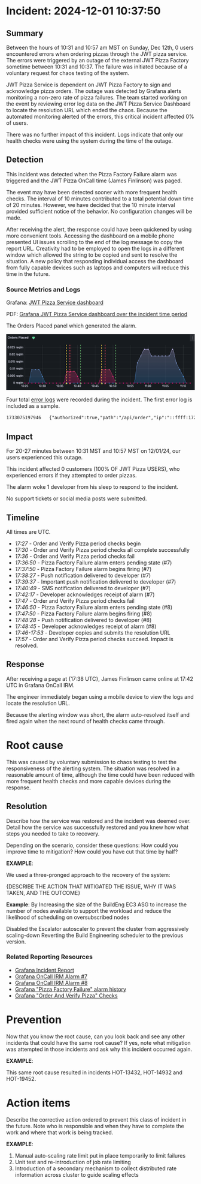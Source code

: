 # Incident: 2024-12-01 10:37:50

## Summary

Between the hours of 10:31 and 10:57 am MST on Sunday, Dec 12th, 0 users encountered errors when ordering pizzas through the JWT pizza service. The errors were triggered by an outage of the external JWT Pizza Factory sometime between 10:31 and 10:37. The failure was initiated because of a voluntary request for chaos testing of the system.

JWT Pizza Service is dependent on JWT Pizza Factory to sign and acknowledge pizza orders. The outage was detected by Grafana alerts monitoring a non-zero rate of pizza failures. The team started working on the event by reviewing error log data on the JWT Pizza Service Dashboard to locate the resolution URL which ended the chaos. Because the automated monitoring alerted of the errors, this critical incident affected 0% of users.

There was no further impact of this incident. Logs indicate that only our health checks were using the system during the time of the outage.

## Detection

This incident was detected when the Pizza Factory Failure alarm was triggered and the JWT Pizza OnCall time (James Finlinson) was paged.

The event may have been detected sooner with more frequent health checks. The interval of 10 minutes contributed to a total potential down time of 20 minutes. However, we have decided that the 10 minute interval provided sufficient notice of the behavior. No configuration changes will be made.

After receiving the alert, the response could have been quickened by using more convenient tools. Accessing the dashboard on a mobile phone presented UI issues scrolling to the end of the log message to copy the report URL. Creativity had to be employed to open the logs in a different window which allowed the string to be copied and sent to resolve the situation. A new policy that responding individual access the dashboard from fully capable devices such as laptops and computers will reduce this time in the future.

### Source Metrics and Logs

Grafana: [JWT Pizza Service dashboard](https://frozenfrank.grafana.net/d/fe59vb10qlmo0c/pizza-dashboard?orgId=1&from=2024-12-01T17:24:56.110Z&to=2024-12-01T18:12:20.813Z&timezone=browser&var-METRICS_SOURCE=source%7C%3D%7Cjwt-pizza-service&var-LOGS_SOURCE=component%7C%3D%7Cjwt-pizza-service)

PDF: [Grafana JWT Pizza Service dashboard over the incident time period](./incident-2024-12-01-1-dashboard.pdf)

The Orders Placed panel which generated the alarm.

![Orders Placed Metric Panel](./panel-orders-placed.png)

Four total [error logs](./error-logs.txt) were recorded during the incident. The first error log is included as a sample.

```txt
1733075197946	{"authorized":true,"path":"/api/order","ip":"::ffff:172.31.23.204","method":"POST","latency":186,"statusCode":500,"sessionId":"eyJhbGciOiJIUzI1NiIsInR5cCI6IkpXVCJ9.eyJpZCI6OCwibmFtZSI6IlRlc3RpbmciLCJlbWFpbCI6InRlc3RpbmdAd2hlYXRoYXJ2ZXN0LmxsYyIsInJvbGVzIjpbeyJyb2xlIjoiZGluZXIifV0sInRva2VuX3NhbHQiOjAuNDg0NjIxODY1ODU2MjQzMSwidGltZXN0YW1wIjoxNzMzMDc1MTk3NTI3LCJpYXQiOjE3MzMwNzUxOTd9.lFFYgjaLMFvKafRjq5HtZQJyTXUkOB9MAeuGIrOjVIA","reqBody":"{\"items\":[{\"menuId\":2,\"description\":\"Pepperoni\",\"price\":0.0042},{\"menuId\":4,\"description\":\"Crusty\",\"price\":0.0028},{\"menuId\":1,\"description\":\"Veggie\",\"price\":0.0038},{\"menuId\":1,\"description\":\"Veggie\",\"price\":0.0038},{\"menuId\":1,\"description\":\"Veggie\",\"price\":0.0038},{\"menuId\":7,\"description\":\"Pepperoni\",\"price\":0.0042},{\"menuId\":7,\"description\":\"Pepperoni\",\"price\":0.0042},{\"menuId\":10,\"description\":\"Charred Leopard\",\"price\":0.0099}],\"storeId\":\"1\",\"franchiseId\":1}","resBody":"{\"message\":\"Failed to fulfill order at factory\",\"reportUrl\":\"https://cs329.cs.byu.edu/api/report?apiKey=37e56826b2da4693b5a5441d7fdbe11f&fixCode=15d279b59e3f493388a4e20241ce21fa\"}"}
```

## Impact

For 20-27 minutes between 10:31 MST and 10:57 MST on 12/01/24, our users experienced this outage.

This incident affected 0 customers (100% OF JWT Pizza USERS), who experienced errors if they attempted to order pizzas.

The alarm woke 1 developer from his sleep to respond to the incident.

No support tickets or social media posts were submitted.

## Timeline

All times are UTC.

- _17:27_ - Order and Verify Pizza period checks begin
- _17:30_ - Order and Verify Pizza period checks all complete successfully
- _17:36_ - Order and Verify Pizza period checks fail
- _17:36:50_ - Pizza Factory Failure alarm enters pending state (#7)
- _17:37:50_ - Pizza Factory Failure alarm begins firing (#7)
- _17:38:27_ - Push notification delivered to developer (#7)
- _17:39:37_ - Important push notification delivered to developer (#7)
- _17:40:49_ - SMS notification delivered to developer (#7)
- _17:42:17_ - Developer acknowledges receipt of alarm (#7)
- _17:47_ - Order and Verify Pizza period checks fail
- _17:46:50_ - Pizza Factory Failure alarm enters pending state (#8)
- _17:47:50_ - Pizza Factory Failure alarm begins firing (#8)
- _17:48:28_ - Push notification delivered to developer (#8)
- _17:48:45_ - Developer acknowledges receipt of alarm (#8)
- _17:46-17:53_ - Developer copies and submits the resolution URL
- _17:57_ - Order and Verify Pizza period checks succeed. Impact is resolved.

## Response

After receiving a page at {17:38 UTC}, James Finlinson came online at 17:42 UTC in Grafana OnCall IRM.

The engineer immediately began using a mobile device to view the logs and locate the resolution URL.

Because the alerting window was short, the alarm auto-resolved itself and fired again when the next round of health checks came through.

# Root cause

This was caused by voluntary submission to chaos testing to test the responsiveness of the alerting system. The situation was resolved in a reasonable amount of time, although the time could have been reduced with more frequent health checks and more capable devices during the response.

## Resolution

Describe how the service was restored and the incident was deemed over. Detail how the service was successfully restored and you knew how what steps you needed to take to recovery.

Depending on the scenario, consider these questions: How could you improve time to mitigation? How could you have cut that time by half?

**EXAMPLE**:

We used a three-pronged approach to the recovery of the system:

{DESCRIBE THE ACTION THAT MITIGATED THE ISSUE, WHY IT WAS TAKEN, AND THE OUTCOME}

**Example**:
By Increasing the size of the BuildEng EC3 ASG to increase the number of nodes available to support the workload and reduce the likelihood of scheduling on oversubscribed nodes

Disabled the Escalator autoscaler to prevent the cluster from aggressively scaling-down
Reverting the Build Engineering scheduler to the previous version.

### Related Reporting Resources

* [Grafana Incident Report](https://frozenfrank.grafana.net/a/grafana-incident-app/incidents/1?q=relevance%3Anormal)
* [Grafana OnCall IRM Alarm #7](https://frozenfrank.grafana.net/a/grafana-oncall-app/alert-groups/IP6GDMPUTZ7N1?perpage=25&start=1&started_at=now-30d_now&status=0&status=1&status=2)
* [Grafana OnCall IRM Alarm #8](https://frozenfrank.grafana.net/a/grafana-oncall-app/alert-groups/ICIZYPXEDFT9Y?perpage=25&start=1&started_at=now-30d_now&status=0&status=1&status=2)
* [Grafana "Pizza Factory Failure" alarm history](https://frozenfrank.grafana.net/alerting/grafana/ee5hu5ackrmrka/view?tab=history&returnTo=%2Falerting%2Fhistory%3Ffrom%3D2024-12-01T07%3A00%3A00.000Z%26to%3D2024-12-02T06%3A59%3A59.000Z%26timezone%3Dbrowser)
* [Grafana "Order And Verify Pizza" Checks](https://frozenfrank.grafana.net/a/grafana-synthetic-monitoring-app/checks/48968?var-probe=$__all&var-job=Order%20and%20Verify%20Pizza&var-instance=https:%2F%2Fpizza-service.wheatharvest.llc%2Fapi%2Fauth&var-probeSuccess=.%2A&from=2024-12-01T17:25:00.000Z&to=2024-12-01T18:04:59.000Z)

# Prevention

Now that you know the root cause, can you look back and see any other incidents that could have the same root cause? If yes, note what mitigation was attempted in those incidents and ask why this incident occurred again.

**EXAMPLE**:

This same root cause resulted in incidents HOT-13432, HOT-14932 and HOT-19452.

# Action items

Describe the corrective action ordered to prevent this class of incident in the future. Note who is responsible and when they have to complete the work and where that work is being tracked.

**EXAMPLE**:

1. Manual auto-scaling rate limit put in place temporarily to limit failures
1. Unit test and re-introduction of job rate limiting
1. Introduction of a secondary mechanism to collect distributed rate information across cluster to guide scaling effects
